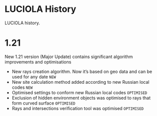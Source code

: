# LUCIOLA History

LUCIOLA history.

# 1.21

New 1.21 version (Major Update) contains significant algorithm improvements and optimisations

- New rays creation algorithm. Now it’s based on geo data and can be used for any date `NEW`
- New site calculation method added according to new Russian local codes `NEW`
- Optimised settings to conform new Russian local codes `OPTIMISED`
- Exclusion of hidden environment objects was optimised to rays that form curved surface `OPTIMISED`
- Rays and intersections verification tool was optimised `OPTIMISED`
